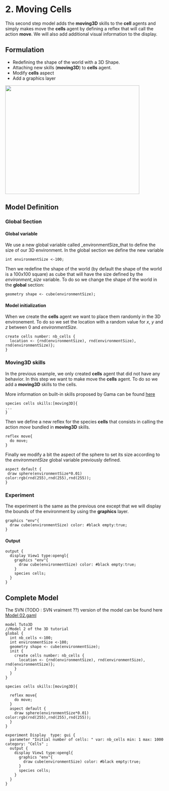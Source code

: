 # 2. Moving Cells


This second step model adds the **moving3D** skills to the **cell** agents and simply makes move the **cells** agent by defining a reflex that will call the action **move**. We will also add additional visual information to the display.





## Formulation
  * Redefining the shape of the world with a 3D Shape.
  * Attaching new skills (**moving3D**) to **cells** agent.
  * Modify **cells** aspect
  * Add a graphics layer

<a href='http://www.youtube.com/watch?feature=player_embedded&v=_QqUbC0MWRU' target='_blank'><img src='http://img.youtube.com/vi/_QqUbC0MWRU/0.jpg' width='425' height=344 /></a>





## Model Definition



### Global Section


#### Global variable
We use a new global variable called _environmentSize\_that to define the size of our 3D environment.
In the global section we define the new variable
```
int environmentSize <-100;
```

Then we redefine the shape of the world (by default the shape of the world is a 100x100 square) as cube that will have the size defined by the _environment\_size_ variable. To do so we change the shape of the world in the **global** section:

```
geometry shape <- cube(environmentSize);	
```

#### Model initialization


When we create the **cells** agent we want to place them randomly in the 3D environement. To do so we set the location with a random value for _x_, _y_ and _z_ between 0 and _environmentSize_.

```
create cells number: nb_cells { 
  location <- {rnd(environmentSize), rnd(environmentSize), rnd(environmentSize)};       
}
```

### Moving3D skills
In the previous example, we only created **cells** agent that did not have any behavior. In this step we want to make move the **cells** agent. To do so we add a **moving3D** skills to the cells.

More information on built-in skills proposed by Gama can be found [here](https://github.com/gama-platform/gama/wiki/Content\References\GAMLReferences\BuiltInSkills.md)

```
species cells skills:[moving3D]{
...  	
}
```

Then we define a new reflex for the species **cells** that consists in calling the action _move_ bundled in **moving3D** skills.
```
reflex move{
  do move;
}	                    
```

Finally we modify a bit the aspect of the sphere to set its size according to the _environmentSize_ global variable previously defined.
```
aspect default {
 draw sphere(environmentSize*0.01) color:rgb(rnd(255),rnd(255),rnd(255));   
}
```




### Experiment
The experiment is the same as the previous one except that we will display the bounds of the environment by using the **graphics** layer.


```
graphics "env"{
  draw cube(environmentSize) color: #black empty:true;	
}
```

#### Output
```
output {
  display View1 type:opengl{
    graphics "env"{
      draw cube(environmentSize) color: #black empty:true;	
    }
    species cells;  
  }
}
```





## Complete Model

The SVN (TODO : SVN vraiment ??) version of the model can be found here [Model 02.gaml](https://code.google.com/p/gama-platform/source/browse/branches/GAMA_CURRENT/msi.gama.models/models/Tutorials/3D/models/Model%2002.gaml)

```
model Tuto3D   
//Model 2 of the 3D tutorial   
global {
  int nb_cells <-100;
  int environmentSize <-100;
  geometry shape <- cube(environmentSize);	
  init { 
    create cells number: nb_cells { 
      location <- {rnd(environmentSize), rnd(environmentSize), rnd(environmentSize)};       
    } 
  }  
} 
  
species cells skills:[moving3D]{  
	
  reflex move{
  	do move;
  }	                    
  aspect default {
    draw sphere(environmentSize*0.01) color:rgb(rnd(255),rnd(255),rnd(255));   
  }
}

experiment Display  type: gui {
  parameter "Initial number of cells: " var: nb_cells min: 1 max: 1000 category: "Cells" ;
  output {
    display View1 type:opengl{
      graphics "env"{
      	draw cube(environmentSize) color: #black empty:true;	
      }
      species cells;
    }
  }
}
```

> 